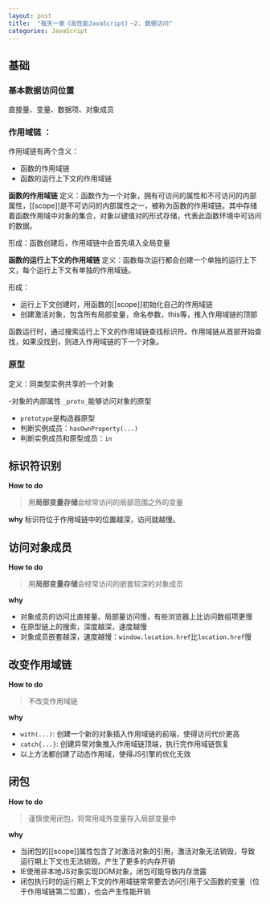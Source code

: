 ```yaml
---
layout: post
title:  "每天一章《高性能JavaScript》—2. 数据访问"
categories: JavaScript
---
```


## 基础

### 基本数据访问位置
直接量、变量、数据项、对象成员

### 作用域链 ：

作用域链有两个含义：
- 函数的作用域链
-  函数的运行上下文的作用域链

**函数的作用域链**
定义：函数作为一个对象，拥有可访问的属性和不可访问的内部属性，[[scope]]是不可访问的内部属性之一，被称为函数的作用域链。其中存储着函数作用域中对象的集合，对象以键值对的形式存储，代表此函数环境中可访问的数据。

形成：函数创建后，作用域链中会首先填入全局变量

**函数的运行上下文的作用域链**
定义：函数每次运行都会创建一个单独的运行上下文，每个运行上下文有单独的作用域链。

形成：
- 运行上下文创建时，用函数的[[scope]]初始化自己的作用域链
- 创建激活对象，包含所有局部变量，命名参数，this等，推入作用域链的顶部

函数运行时，通过搜索运行上下文的作用域链查找标识符。作用域链从首部开始查找，如果没找到，则进入作用域链的下一个对象。

### 原型

定义：同类型实例共享的一个对象

 -对象的内部属性 ```_proto_```能够访问对象的原型
 - ```prototype```是构造器原型
 - 判断实例成员：```hasOwnProperty(...)```
 - 判断实例成员和原型成员：```in```

## 标识符识别
**How to do**
> 用**局部变量存储**会经常访问的局部范围之外的变量

**why**
标识符位于作用域链中的位置越深，访问就越慢。

## 访问对象成员
**How to do**
> 用**局部变量存储**会经常访问的嵌套较深的对象成员

**why**
- 对象成员的访问比直接量、局部量访问慢，有些浏览器上比访问数组项更慢
- 在原型链上的搜索，深度越深，速度越慢
- 对象成员嵌套越深，速度越慢：```window.location.href```比```location.href```慢

## 改变作用域链
**How to do**
> 不改变作用域链

**why**
- ```with(...)```: 创建一个新的对象插入作用域链的前端，使得访问代价更高
- ```catch{...}```: 创建异常对象推入作用域链顶端，执行完作用域链恢复
- 以上方法都创建了动态作用域，使得JS引擎的优化无效

## 闭包
**How to do**
> 谨慎使用闭包，将常用域外变量存入局部变量中

**why**
- 当闭包的[[scope]]属性包含了对激活对象的引用，激活对象无法销毁，导致运行期上下文也无法销毁。产生了更多的内存开销
- IE使用非本地JS对象实现DOM对象，闭包可能导致内存泄露
- 闭包执行时的运行期上下文的作用域链常常要去访问引用于父函数的变量（位于作用域链第二位置），也会产生性能开销

